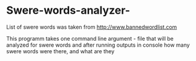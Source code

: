 # Swere-words-analyzer-
List of swere words was taken from http://www.bannedwordlist.com

This programm takes one command line argument - file that will be analyzed for swere words and after running outputs in console
how many swere words were there, and what are they
